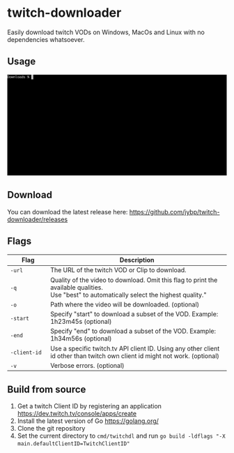 # twitch-downloader

Easily download twitch VODs on Windows, MacOs and Linux with no dependencies whatsoever.

## Usage

![Usage](doc/usage.gif?raw=true)

## Download

You can download the latest release here:
https://github.com/jybp/twitch-downloader/releases

## Flags

|&nbsp;&nbsp;&nbsp;&nbsp;&nbsp;&nbsp;&nbsp;Flag&nbsp;&nbsp;&nbsp;&nbsp;&nbsp;&nbsp;| Description |
| --- | --- |
| `-url` | The URL of the twitch VOD or Clip to download. |
| `-q` | Quality of the video to download. Omit this flag to print the available qualities.<br>Use "best" to automatically select the highest quality." |
| `-o` | Path where the video will be downloaded. (optional)|
| `-start` | Specify "start" to download a subset of the VOD. Example: 1h23m45s (optional) |
| `-end` | Specify "end" to download a subset of the VOD. Example: 1h34m56s (optional) |
| `-client-id` | Use a specific twitch.tv API client ID. Using any other client id other than twitch own client id might not work. (optional) |
| `-v` | Verbose errors. (optional) |

## Build from source

1. Get a twitch Client ID by registering an application https://dev.twitch.tv/console/apps/create
2. Install the latest version of Go https://golang.org/
3. Clone the git repository
4. Set the current directory to `cmd/twitchdl` and run `go build -ldflags "-X main.defaultClientID=TwitchClientID"`
